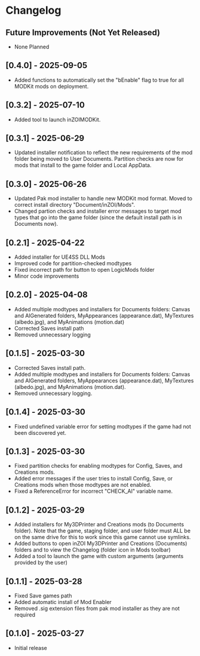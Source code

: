 # Changelog

## Future Improvements (Not Yet Released)

- None Planned

## [0.4.0] - 2025-09-05

- Added functions to automatically set the "bEnable" flag to true for all MODKit mods on deployment.

## [0.3.2] - 2025-07-10

- Added tool to launch inZOIMODKit.

## [0.3.1] - 2025-06-29

- Updated installer notification to reflect the new requirements of the mod folder being moved to User Documents. Partition checks are now for mods that install to the game folder and Local AppData.

## [0.3.0] - 2025-06-26

- Updated Pak mod installer to handle new MODKit mod format. Moved to correct install directory "Document/inZOI/Mods".
- Changed partion checks and installer error messages to target mod types that go into the game folder (since the default install path is in Documents now).

## [0.2.1] - 2025-04-22

- Added installer for UE4SS DLL Mods
- Improved code for partition-checked modtypes
- Fixed incorrect path for button to open LogicMods folder
- Minor code improvements

## [0.2.0] - 2025-04-08

- Added multiple modtypes and installers for Documents folders: Canvas and AIGenerated folders, MyAppearances (appearance.dat), MyTextures (albedo.jpg), and MyAnimations (motion.dat)
- Corrected Saves install path
- Removed unnecessary logging

## [0.1.5] - 2025-03-30

- Corrected Saves install path.
- Added multiple modtypes and installers for Documents folders: Canvas and AIGenerated folders, MyAppearances (appearance.dat), MyTextures (albedo.jpg), and MyAnimations (motion.dat).
- Removed unnecessary logging.

## [0.1.4] - 2025-03-30

- Fixed undefined variable error for setting modtypes if the game had not been discovered yet.

## [0.1.3] - 2025-03-30

- Fixed partition checks for enabling modtypes for Config, Saves, and Creations mods.
- Added error messages if the user tries to install Config, Save, or Creations mods when those modtypes are not enabled.
- Fixed a ReferenceError for incorrect "CHECK_AI" variable name.

## [0.1.2] - 2025-03-29

- Added installers for My3DPrinter and Creations mods (to Documents folder). Note that the game, staging folder, and user folder must ALL be on the same drive for this to work since this game cannot use symlinks.
- Added buttons to open inZOI My3DPrinter and Creations (Documents) folders and to view the Changelog (folder icon in Mods toolbar)
- Added a tool to launch the game with custom arguments (arguments provided by the user)

## [0.1.1] - 2025-03-28

- Fixed Save games path
- Added automatic install of Mod Enabler
- Removed .sig extension files from pak mod installer as they are not required

## [0.1.0] - 2025-03-27

- Initial release
